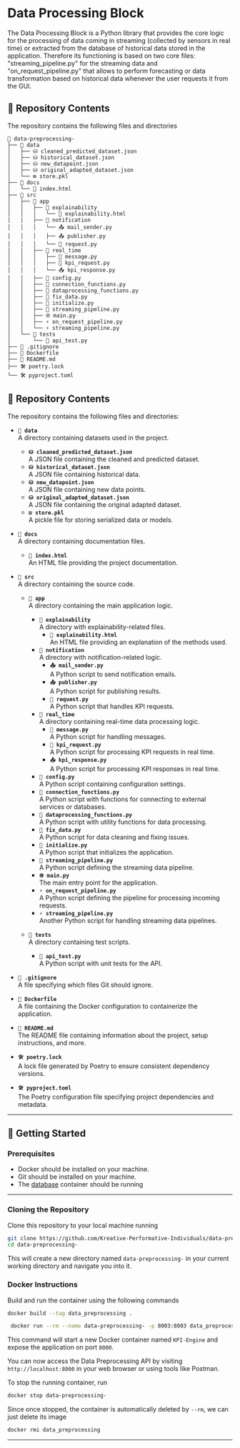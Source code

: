 # Data Processing Block

The Data Processing Block is a Python library that provides the core logic for the processing of data coming in streaming (collected by sensors in real time) or extracted from the database of historical data stored in the application. Therefore its functioning is based on two core files: "streaming_pipeline.py" for the streaming data and "on_request_pipeline.py" that allows to perform forecasting or data transformation based on historical data whenever the user requests it from the GUI.



## 📁 Repository Contents

The repository contains the following files and directories

```
📂 data-preprocessing-
├── 📂 data
│   ├── ⛁ cleaned_predicted_dataset.json
│   ├── ⛁ historical_dataset.json
│   ├── ⛁ new_datapoint.json
│   ├── ⛁ original_adapted_dataset.json
│   └── ⊞ store.pkl
├── 📂 docs
│   └── 📖 index.html
├── 📂 src
│   ├── 📂 app
│   │   ├── 📂 explainability
│   │   │   └── 📖 explainability.html 
|   |   ├── 📂 notification
│   │   │   └── 📤 mail_sender.py
│   │   │   ├── 📤 publisher.py
│   │   │   └── 📩 request.py
|   |   ├── 📂 real_time
│   │   │   ├── 📖 message.py
│   │   │   ├── 📩 kpi_request.py
│   │   │   └── 📤 kpi_response.py
│   │   ├── 🤖 config.py
│   │   ├── 🤖 connection_functions.py
│   │   ├── 🤖 dataprocessing_functions.py
│   │   ├── 🤖 fix_data.py
│   │   ├── 🤖 initialize.py
│   │   ├── 🤖 streaming_pipeline.py
│   │   ├── 🌐 main.py
│   │   ├── ⚡ on_request_pipeline.py
│   │   └── ⚡ streaming_pipeline.py
│   └── 📂 tests
│       └── 🧪 api_test.py
├── 🔄 .gitignore
├── 🐳 Dockerfile
├── 📖 README.md
├── 🛠 poetry.lock
└── 🛠 pyproject.toml
```

## 📁 Repository Contents

The repository contains the following files and directories:

- **`📂 data`**  
   A directory containing datasets used in the project.
   - **`⛁ cleaned_predicted_dataset.json`**  
      A JSON file containing the cleaned and predicted dataset.
   - **`⛁ historical_dataset.json`**  
      A JSON file containing historical data.
   - **`⛁ new_datapoint.json`**  
      A JSON file containing new data points.
   - **`⛁ original_adapted_dataset.json`**  
      A JSON file containing the original adapted dataset.
   - **`⊞ store.pkl`**  
      A pickle file for storing serialized data or models.

- **`📂 docs`**  
   A directory containing documentation files.
   - **`📖 index.html`**  
      An HTML file providing the project documentation.

- **`📂 src`**  
   A directory containing the source code.
   - **`📂 app`**  
      A directory containing the main application logic.
      - **`📂 explainability`**  
         A directory with explainability-related files.
         - **`📖 explainability.html`**  
            An HTML file providing an explanation of the methods used.
      - **`📂 notification`**  
         A directory with notification-related logic.
         - **`📤 mail_sender.py`**  
            A Python script to send notification emails.
         - **`📤 publisher.py`**  
            A Python script for publishing results.
         - **`📩 request.py`**  
            A Python script that handles KPI requests.
      - **`📂 real_time`**  
         A directory containing real-time data processing logic.
         - **`📖 message.py`**  
            A Python script for handling messages.
         - **`📩 kpi_request.py`**  
            A Python script for processing KPI requests in real time.
         - **`📤 kpi_response.py`**  
            A Python script for processing KPI responses in real time.
      - **`🤖 config.py`**  
         A Python script containing configuration settings.
      - **`🤖 connection_functions.py`**  
         A Python script with functions for connecting to external services or databases.
      - **`🤖 dataprocessing_functions.py`**  
         A Python script with utility functions for data processing.
      - **`🤖 fix_data.py`**  
         A Python script for data cleaning and fixing issues.
      - **`🤖 initialize.py`**  
         A Python script that initializes the application.
      - **`🤖 streaming_pipeline.py`**  
         A Python script defining the streaming data pipeline.
      - **`🌐 main.py`**  
         The main entry point for the application.
      - **`⚡ on_request_pipeline.py`**  
         A Python script defining the pipeline for processing incoming requests.
      - **`⚡ streaming_pipeline.py`**  
         Another Python script for handling streaming data pipelines.

   - **`📂 tests`**  
      A directory containing test scripts.
      - **`🧪 api_test.py`**  
         A Python script with unit tests for the API.

- **`🔄 .gitignore`**  
   A file specifying which files Git should ignore.
- **`🐳 Dockerfile`**  
   A file containing the Docker configuration to containerize the application.
- **`📖 README.md`**  
   The README file containing information about the project, setup instructions, and more.
- **`🛠 poetry.lock`**  
   A lock file generated by Poetry to ensure consistent dependency versions.
- **`🛠 pyproject.toml`**  
   The Poetry configuration file specifying project dependencies and metadata.


---

## 🚀 Getting Started

### Prerequisites

- Docker should be installed on your machine.
- Git should be installed on your machine.
- The [database](https://github.com/Kreative-Performative-Individuals/smart-industrial-database) container should be running

---

### Cloning the Repository

Clone this repository to your local machine running

```bash
git clone https://github.com/Kreative-Performative-Individuals/data-preprocessing-.git
cd data-preprocessing-
```

This will create a new directory named `data-preprocessing-` in your current working directory and navigate you into it.

### Docker Instructions

Build and run the container using the following commands

```bash
docker build --tag data_preprocessing .
```

```bash
 docker run --rm --name data-preprocessing- -p 8003:8003 data_preprocessing 
```

This command will start a new Docker container named `KPI-Engine` and expose the application on port `8000`.

You can now access the Data Preprocessing API by visiting `http://localhost:8000` in your web browser or using tools like Postman.

To stop the running container, run 

```bash
docker stop data-preprocessing-
```

Since once stopped, the container is automatically deleted by `--rm`, we can just delete its image

```bash
docker rmi data_preprocessing
```



---

